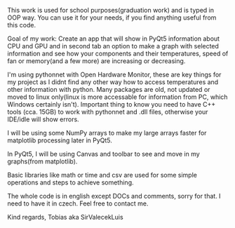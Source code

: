 This work is used for school purposes(graduation work) and is typed in OOP way. You can use it for your needs, if you find anything useful from this code.

Goal of my work: Create an app that will show in PyQt5 information about CPU and GPU and in second tab an option to make a graph with selected information and see how your components and their temperatures, speed of fan or memory(and a few more) are increasing or decreasing.

I'm using pythonnet with Open Hardware Monitor, these are key things for my project as I didnt find any other way how to access temperatures and other information with python. Many packages are old, not updated or moved to linux only(linux is more accessable for information from PC, which Windows certainly isn't). Important thing to know you need to have C++ tools (cca. 15GB) to work with pythonnet and .dll files, otherwise your IDE/idle will show errors.

I will be using some NumPy arrays to make my large arrays faster for matplotlib processing later in PyQt5.

In PyQt5, I will be using Canvas and toolbar to see and move in my graphs(from matplotlib).

Basic libraries like math or time and csv are used for some simple operations and steps to achieve something.

The whole code is in english except DOCs and comments, sorry for that. I need to have it in czech. 
Feel free to contact me.

Kind regards, 
Tobias aka SirValecekLuis
